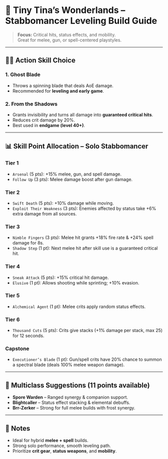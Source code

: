 # 🔪 Tiny Tina’s Wonderlands – Stabbomancer Leveling Build Guide

> **Focus:** Critical hits, status effects, and mobility.  
> Great for melee, gun, or spell-centered playstyles.

---

## 🧙‍♂️ Action Skill Choice

### **1. Ghost Blade**
- Throws a spinning blade that deals AoE damage.
- Recommended for **leveling and early game**.

### **2. From the Shadows**
- Grants invisibility and turns all damage into **guaranteed critical hits**.
- Reduces crit damage by 20%.
- Best used in **endgame (level 40+)**.

---

## 📊 Skill Point Allocation – Solo Stabbomancer

### **Tier 1**
- `Arsenal` (5 pts): +15% melee, gun, and spell damage.
- `Follow Up` (3 pts): Melee damage boost after gun damage.

### **Tier 2**
- `Swift Death` (5 pts): +10% damage while moving.
- `Exploit Their Weakness` (3 pts): Enemies affected by status take +6% extra damage from all sources.

### **Tier 3**
- `Nimble Fingers` (3 pts): Melee hit grants +18% fire rate & +24% spell damage for 8s.
- `Shadow Step` (1 pt): Next melee hit after skill use is a guaranteed critical hit.

### **Tier 4**
- `Sneak Attack` (5 pts): +15% critical hit damage.
- `Elusive` (1 pt): Allows shooting while sprinting; +10% evasion.

### **Tier 5**
- `Alchemical Agent` (1 pt): Melee crits apply random status effects.

### **Tier 6**
- `Thousand Cuts` (5 pts): Crits give stacks (+1% damage per stack, max 25) for 12 seconds.

### **Capstone**
- `Executioner’s Blade` (1 pt): Gun/spell crits have 20% chance to summon a spectral blade (deals 100% melee weapon damage).

---

## 🔄 Multiclass Suggestions (11 points available)

- **Spore Warden** – Ranged synergy & companion support.
- **Blightcaller** – Status effect stacking & elemental debuffs.
- **Brr-Zerker** – Strong for full melee builds with frost synergy.

---

## 📝 Notes
- Ideal for hybrid **melee + spell** builds.
- Strong solo performance, smooth leveling path.
- Prioritize **crit gear**, **status weapons**, and **mobility**.

